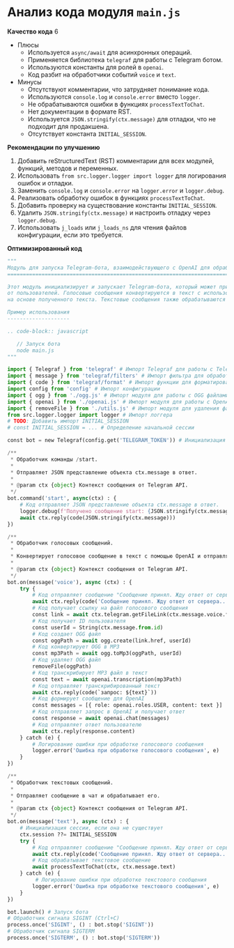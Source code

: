 # Анализ кода модуля `main.js`

**Качество кода**
6
-   Плюсы
    -   Используется `async/await` для асинхронных операций.
    -   Применяется библиотека `telegraf` для работы с Telegram ботом.
    -   Используются константы для ролей в `openai`.
    -   Код разбит на обработчики событий `voice` и `text`.
-   Минусы
    -   Отсутствуют комментарии, что затрудняет понимание кода.
    -   Используются `console.log` и `console.error` вместо `logger`.
    -   Не обрабатываются ошибки в функциях `processTextToChat`.
    -   Нет документации в формате RST.
    -   Используется `JSON.stringify(ctx.message)` для отладки, что не подходит для продакшена.
    -   Отсутствует константа `INITIAL_SESSION`.

**Рекомендации по улучшению**

1.  Добавить reStructuredText (RST) комментарии для всех модулей, функций, методов и переменных.
2.  Использовать `from src.logger.logger import logger` для логирования ошибок и отладки.
3.  Заменить `console.log` и `console.error` на `logger.error` и `logger.debug`.
4.  Реализовать обработку ошибок в функциях `processTextToChat`.
5.  Добавить проверку на существование константы `INITIAL_SESSION`.
6.  Удалить `JSON.stringify(ctx.message)` и настроить отладку через `logger.debug`.
7.  Использовать `j_loads` или `j_loads_ns` для чтения файлов конфигурации, если это требуется.

**Оптимизированный код**

```python
"""
Модуль для запуска Telegram-бота, взаимодействующего с OpenAI для обработки голосовых и текстовых сообщений.
=====================================================================================================

Этот модуль инициализирует и запускает Telegram-бота, который может принимать голосовые и текстовые сообщения
от пользователей. Голосовые сообщения конвертируются в текст с использованием OpenAI, а затем бот отвечает
на основе полученного текста. Текстовые сообщения также обрабатываются и бот отвечает на них.

Пример использования
--------------------

.. code-block:: javascript

   // Запуск бота
   node main.js
"""

import { Telegraf } from 'telegraf' # Импорт Telegraf для работы с Telegram Bot API
import { message } from 'telegraf/filters' # Импорт фильтра для обработки сообщений
import { code } from 'telegraf/format' # Импорт функции для форматирования кода
import config from 'config' # Импорт конфигурации
import { ogg } from './ogg.js' # Импорт модуля для работы с OGG файлами
import { openai } from './openai.js' # Импорт модуля для работы с OpenAI API
import { removeFile } from './utils.js' # Импорт модуля для удаления файлов
from src.logger.logger import logger # Импорт логгера
# TODO: Добавить импорт INITIAL_SESSION
# const INITIAL_SESSION = ... # Определение начальной сессии

const bot = new Telegraf(config.get('TELEGRAM_TOKEN')) # Инициализация Telegram бота с использованием токена из конфигурации

/**
 * Обработчик команды /start.
 *
 * Отправляет JSON представление объекта ctx.message в ответ.
 *
 * @param ctx {object} Контекст сообщения от Telegram API.
 */
bot.command('start', async(ctx) : {
    # Код отправляет JSON представление объекта ctx.message в ответ.
    logger.debug(f'Получено сообщение start: {JSON.stringify(ctx.message)}')
    await ctx.reply(code(JSON.stringify(ctx.message)))
})

/**
 * Обработчик голосовых сообщений.
 *
 * Конвертирует голосовое сообщение в текст с помощью OpenAI и отправляет ответ.
 *
 * @param ctx {object} Контекст сообщения от Telegram API.
 */
bot.on(message('voice'), async (ctx) : {
    try {
        # Код отправляет сообщение "Сообщение принял. Жду ответ от сервера..."
        await ctx.reply(code('Сообщение принял. Жду ответ от сервера...'))
        # Код получает ссылку на файл голосового сообщения
        const link = await ctx.telegram.getFileLink(ctx.message.voice.file_id)
        # Код получает ID пользователя
        const userId = String(ctx.message.from.id)
        # Код создает OGG файл
        const oggPath = await ogg.create(link.href, userId)
        # Код конвертирует OGG в MP3
        const mp3Path = await ogg.toMp3(oggPath, userId)
        # Код удаляет OGG файл
        removeFile(oggPath)
        # Код транскрибирует MP3 файл в текст
        const text = await openai.transcription(mp3Path)
        # Код отправляет транскрибированный текст
        await ctx.reply(code(`запрос: ${text}`))
        # Код формирует сообщение для OpenAI
        const messages = [{ role: openai.roles.USER, content: text }]
        # Код отправляет запрос в OpenAI и получает ответ
        const response = await openai.chat(messages)
        # Код отправляет ответ пользователю
        await ctx.reply(response.content)
    } catch (e) {
        # Логирование ошибки при обработке голосового сообщения
        logger.error('Ошибка при обработке голосового сообщения', e)
    }
})

/**
 * Обработчик текстовых сообщений.
 *
 * Отправляет сообщение в чат и обрабатывает его.
 *
 * @param ctx {object} Контекст сообщения от Telegram API.
 */
bot.on(message('text'), async (ctx) : {
    # Инициализация сессии, если она не существует
    ctx.session ??= INITIAL_SESSION
    try {
        # Код отправляет сообщение "Сообщение принял. Жду ответ от сервера..."
        await ctx.reply(code('Сообщение принял. Жду ответ от сервера...'))
        # Код обрабатывает текстовое сообщение
        await processTextToChat(ctx, ctx.message.text)
    } catch (e) {
         # Логирование ошибки при обработке текстового сообщения
        logger.error('Ошибка при обработке текстового сообщения', e)
    }
})

bot.launch() # Запуск бота
# Обработчик сигнала SIGINT (Ctrl+C)
process.once('SIGINT', () : bot.stop('SIGINT'))
# Обработчик сигнала SIGTERM
process.once('SIGTERM', () : bot.stop('SIGTERM'))
```
